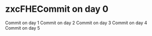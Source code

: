 # zxcFHECommit on day 0
Commit on day 1
Commit on day 2
Commit on day 3
Commit on day 4
Commit on day 5
